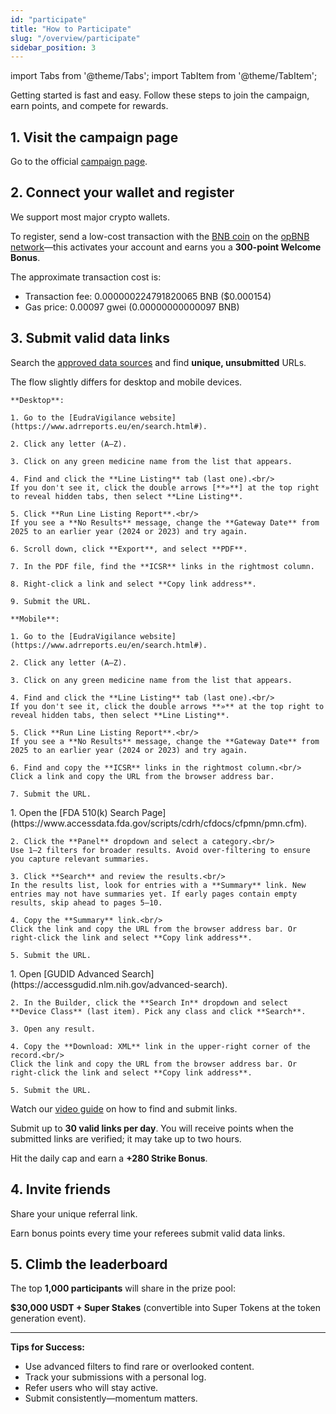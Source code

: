 ```yaml
---
id: "participate"
title: "How to Participate"
slug: "/overview/participate"
sidebar_position: 3
---
```


import Tabs from '@theme/Tabs';
import TabItem from '@theme/TabItem';

Getting started is fast and easy. Follow these steps to join the campaign, earn points, and compete for rewards.

## 1. Visit the campaign page

Go to the official [campaign page](https://data-for-ai.superprotocol.com/).

## 2. Connect your wallet and register

We support most major crypto wallets.

To register, send a low-cost transaction with the [BNB coin](https://www.binance.com/en/price/bnb) on the [opBNB network](https://opbnb.bnbchain.org/en)—this activates your account and earns you a **300-point Welcome Bonus**.

The approximate transaction cost is:

- Transaction fee: 0.000000224791820065 BNB ($0.000154)
- Gas price: 0.00097 gwei (0.00000000000097 BNB)

## 3. Submit valid data links

Search the [approved data sources](/data-for-ai/rules/submissions#accepted-databases) and find **unique, unsubmitted** URLs.

<Tabs>
  <TabItem value="eudra" label="EudraVigilance" default>
    The flow slightly differs for desktop and mobile devices.

    **Desktop**:

    1. Go to the [EudraVigilance website](https://www.adrreports.eu/en/search.html#).

    2. Click any letter (A–Z).

    3. Click on any green medicine name from the list that appears.

    4. Find and click the **Line Listing** tab (last one).<br/>
    If you don't see it, click the double arrows [**»**] at the top right to reveal hidden tabs, then select **Line Listing**.

    5. Click **Run Line Listing Report**.<br/>
    If you see a **No Results** message, change the **Gateway Date** from 2025 to an earlier year (2024 or 2023) and try again.

    6. Scroll down, click **Export**, and select **PDF**.

    7. In the PDF file, find the **ICSR** links in the rightmost column.

    8. Right-click a link and select **Copy link address**.

    9. Submit the URL.

    **Mobile**:

    1. Go to the [EudraVigilance website](https://www.adrreports.eu/en/search.html#).

    2. Click any letter (A–Z).

    3. Click on any green medicine name from the list that appears.

    4. Find and click the **Line Listing** tab (last one).<br/>
    If you don't see it, click the double arrows **»** at the top right to reveal hidden tabs, then select **Line Listing**.

    5. Click **Run Line Listing Report**.<br/>
    If you see a **No Results** message, change the **Gateway Date** from 2025 to an earlier year (2024 or 2023) and try again.

    6. Find and copy the **ICSR** links in the rightmost column.<br/>
    Click a link and copy the URL from the browser address bar.

    7. Submit the URL.

  </TabItem>
  <TabItem value="fda" label=" FDA's 510(k)s">
    1. Open the [FDA 510(k) Search Page](https://www.accessdata.fda.gov/scripts/cdrh/cfdocs/cfpmn/pmn.cfm).

    2. Click the **Panel** dropdown and select a category.<br/>
    Use 1–2 filters for broader results. Avoid over-filtering to ensure you capture relevant summaries.

    3. Click **Search** and review the results.<br/>
    In the results list, look for entries with a **Summary** link. New entries may not have summaries yet. If early pages contain empty results, skip ahead to pages 5–10.

    4. Copy the **Summary** link.<br/>
    Click the link and copy the URL from the browser address bar. Or right-click the link and select **Copy link address**.

    5. Submit the URL.
  </TabItem>
  <TabItem value="gudid" label="GUDID">
    1. Open [GUDID Advanced Search](https://accessgudid.nlm.nih.gov/advanced-search).

    2. In the Builder, click the **Search In** dropdown and select **Device Class** (last item). Pick any class and click **Search**.

    3. Open any result.

    4. Copy the **Download: XML** link in the upper-right corner of the record.<br/>
    Click the link and copy the URL from the browser address bar. Or right-click the link and select **Copy link address**.

    5. Submit the URL.
  </TabItem>
</Tabs>

Watch our [video guide](https://www.youtube.com/watch?v=q2GNQAXIH3o) on how to find and submit links.

Submit up to **30 valid links per day**. You will receive points when the submitted links are verified; it may take up to two hours.

Hit the daily cap and earn a **+280 Strike Bonus**.

## 4. Invite friends

Share your unique referral link.

Earn bonus points every time your referees submit valid data links.

## 5. Climb the leaderboard

The top **1,000 participants** will share in the prize pool:

**$30,000 USDT + Super Stakes** (convertible into Super Tokens at the token generation event).

---

**Tips for Success:**

- Use advanced filters to find rare or overlooked content.
- Track your submissions with a personal log.
- Refer users who will stay active.
- Submit consistently—momentum matters.